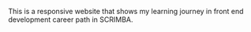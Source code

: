 This is a responsive website that shows my learning journey in front end development career path in SCRIMBA.